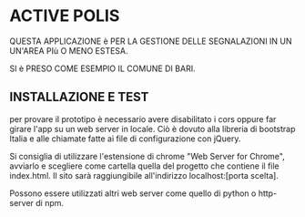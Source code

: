 # ACTIVE POLIS

QUESTA APPLICAZIONE è PER LA GESTIONE DELLE SEGNALAZIONI IN UN UN'AREA PIù O MENO ESTESA.

SI è PRESO COME ESEMPIO IL COMUNE DI BARI.

## INSTALLAZIONE E TEST

per provare il prototipo è necessario avere disabilitato i cors oppure far girare l'app su un web server in locale.
Ciò è dovuto alla libreria di bootstrap Italia e alle chiamate fatte ai file di configurazione con jQuery.

Si consiglia di utilizzare l'estensione di chrome "Web Server for Chrome", avviarlo e scegliere come cartella quella del progetto che contiene il file index.html. Il sito sarà raggiungibile all'indirizzo localhost:[porta scelta].

Possono essere utilizzati altri web server come quello di python o http-server di npm.
